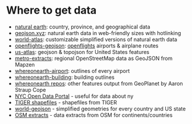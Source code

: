 # Where to get data



- [natural earth](http://www.naturalearthdata.com/): country, province, and geographical data
- [geojson.xyz](http://geojson.xyz/): natural earth data in web-friendly sizes with hotlinking
- [world-atlas](https://github.com/topojson/world-atlas): customizable simplified versions of natural earth data
- [openflights-geojson](https://github.com/tmcw/openflights-geojson): [openflights](http://openflights.org/) airports & airplane routes
- [us-atlas](https://github.com/topojson/us-atlas): geojson & topojson for United States features
- [metro-extracts](https://mapzen.com/data/metro-extracts/): regional OpenStreetMap data as GeoJSON from Mapzen
- [whereonearth-airport](https://github.com/straup/whereonearth-airport): outlines of every airport
- [whereonearth-building](https://github.com/straup/whereonearth-building/): building outlines
- [whereonearth repos](https://github.com/search?q=user%3Astraup+whereonearth): other features output from GeoPlanet by Aaron Straup Cope
- [NYC Open Data Portal](https://opendata.cityofnewyork.us/) - useful for data about ny
- [TIGER shapefiles](https://www.census.gov/geo/maps-data/data/tiger-line.html) - shapefiles from TIGER
- [world-geojson](https://github.com/johan/world.geo.json/tree/master/countries) - simplified geometries for every country and US state
- [OSM extracts](http://download.geofabrik.de/) - data extracts from OSM for continents/countries

### 